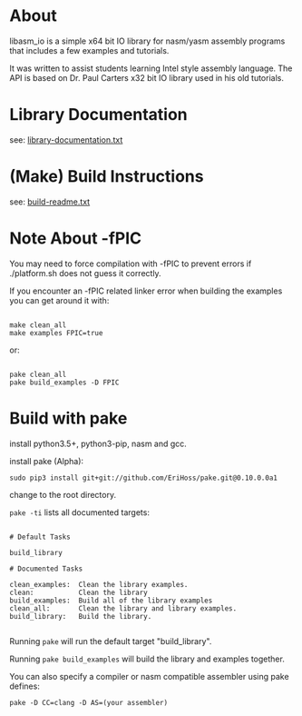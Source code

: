 # About

libasm_io is a simple x64 bit IO library for nasm/yasm assembly programs that includes a few examples and tutorials.

It was written to assist students learning Intel style assembly language.  The API is based on Dr. Paul Carters x32 bit IO library used in his old tutorials.

# Library Documentation

see: [library-documentation.txt](/library-documentation.txt)

# (Make) Build Instructions

see: [build-readme.txt](/build-readme.txt)


# Note About -fPIC

You may need to force compilation with -fPIC to prevent errors if
./platform.sh does not guess it correctly.

If you encounter an -fPIC related linker error when building the examples
you can get around it with:

```

make clean_all
make examples FPIC=true

```

or:

```

pake clean_all
pake build_examples -D FPIC

```


# Build with pake

install python3.5+, python3-pip, nasm and gcc.

install pake (Alpha):

`sudo pip3 install git+git://github.com/EriHoss/pake.git@0.10.0.0a1`

change to the root directory.

`pake -ti` lists all documented targets:

```

# Default Tasks

build_library

# Documented Tasks

clean_examples:  Clean the library examples.
clean:           Clean the library
build_examples:  Build all of the library examples
clean_all:       Clean the library and library examples.
build_library:   Build the library.


```

Running `pake` will run the default target "build_library".

Running `pake build_examples` will build the library and examples together.


You can also specify a compiler or nasm compatible assembler using pake defines:

`pake -D CC=clang -D AS=(your assembler)`


